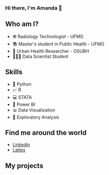 ### Hi there, I'm Amanda 👋



## Who am I?

* ☢️ Radiology Technologist - UFMG
* 📚 Master's student in Public Health - UFMG
* 🔎 Urban Health Researcher - OSUBH
* 👩🏽‍💻 Data Scientist Student


## Skills

* 🐍 Python
* 📈 R
* 💻 STATA
* 🧮 Power BI
* 📊 Data Visualization
* 📑 Exploratory Analysis


## Find me around the world

*  [Linkedin](https://www.linkedin.com/in/amandasilvamagalhaes/)
*  [Lattes](http://lattes.cnpq.br/9708214484612361)


## My projects

